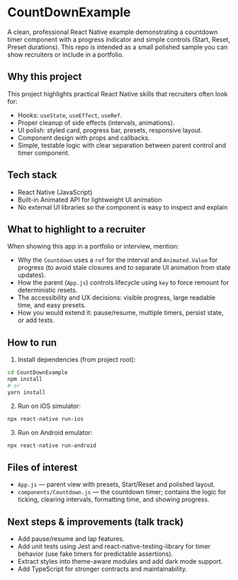 # CountDownExample

A clean, professional React Native example demonstrating a countdown timer component with a progress indicator and simple controls (Start, Reset, Preset durations). This repo is intended as a small polished sample you can show recruiters or include in a portfolio.

## Why this project

This project highlights practical React Native skills that recruiters often look for:

- Hooks: `useState`, `useEffect`, `useRef`.
- Proper cleanup of side effects (intervals, animations).
- UI polish: styled card, progress bar, presets, responsive layout.
- Component design with props and callbacks.
- Simple, testable logic with clear separation between parent control and timer component.

## Tech stack

- React Native (JavaScript)
- Built-in Animated API for lightweight UI animation
- No external UI libraries so the component is easy to inspect and explain

## What to highlight to a recruiter

When showing this app in a portfolio or interview, mention:

- Why the `Countdown` uses a `ref` for the interval and `Animated.Value` for progress (to avoid stale closures and to separate UI animation from state updates).
- How the parent (`App.js`) controls lifecycle using `key` to force remount for deterministic resets.
- The accessibility and UX decisions: visible progress, large readable time, and easy presets.
- How you would extend it: pause/resume, multiple timers, persist state, or add tests.

## How to run

1. Install dependencies (from project root):

```bash
cd CountDownExample
npm install
# or
yarn install
```

2. Run on iOS simulator:

```bash
npx react-native run-ios
```

3. Run on Android emulator:

```bash
npx react-native run-android
```

## Files of interest

- `App.js` — parent view with presets, Start/Reset and polished layout.
- `components/Countdown.js` — the countdown timer; contains the logic for ticking, clearing intervals, formatting time, and showing progress.

## Next steps & improvements (talk track)

- Add pause/resume and lap features.
- Add unit tests using Jest and react-native-testing-library for timer behavior (use fake timers for predictable assertions).
- Extract styles into theme-aware modules and add dark mode support.
- Add TypeScript for stronger contracts and maintainability.
